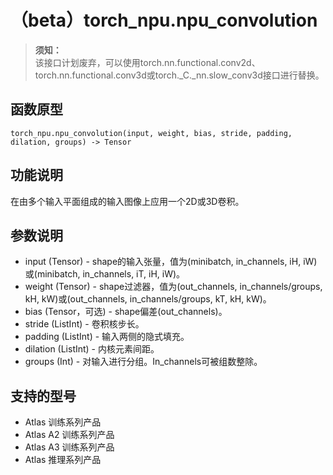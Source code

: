 # （beta）torch_npu.npu_convolution

>**须知：**<br>
>该接口计划废弃，可以使用torch.nn.functional.conv2d、torch.nn.functional.conv3d或torch._C._nn.slow_conv3d接口进行替换。

## 函数原型

```
torch_npu.npu_convolution(input, weight, bias, stride, padding, dilation, groups) -> Tensor
```

## 功能说明

在由多个输入平面组成的输入图像上应用一个2D或3D卷积。

## 参数说明

- input (Tensor) - shape的输入张量，值为(minibatch, in_channels, iH, iW)或(minibatch, in_channels, iT, iH, iW)。
- weight (Tensor) - shape过滤器，值为(out_channels, in_channels/groups, kH, kW)或(out_channels, in_channels/groups, kT, kH, kW)。
- bias (Tensor，可选) - shape偏差(out_channels)。
- stride (ListInt) - 卷积核步长。
- padding (ListInt) - 输入两侧的隐式填充。
- dilation (ListInt) - 内核元素间距。
- groups (Int) - 对输入进行分组。In_channels可被组数整除。

## 支持的型号

- <term>Atlas 训练系列产品</term>
- <term>Atlas A2 训练系列产品</term>
- <term>Atlas A3 训练系列产品</term>
- <term>Atlas 推理系列产品</term>

